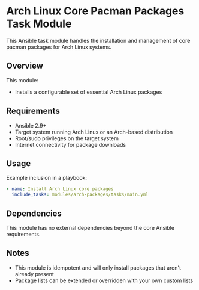# Arch Linux Core Pacman Packages Task Module

This Ansible task module handles the installation and management of core pacman
packages for Arch Linux systems.

## Overview

This module:

- Installs a configurable set of essential Arch Linux packages

## Requirements

- Ansible 2.9+
- Target system running Arch Linux or an Arch-based distribution
- Root/sudo privileges on the target system
- Internet connectivity for package downloads

## Usage

Example inclusion in a playbook:

```yaml
- name: Install Arch Linux core packages
  include_tasks: modules/arch-packages/tasks/main.yml
```

## Dependencies

This module has no external dependencies beyond the core Ansible requirements.

## Notes

- This module is idempotent and will only install packages that aren't already present
- Package lists can be extended or overridden with your own custom lists
